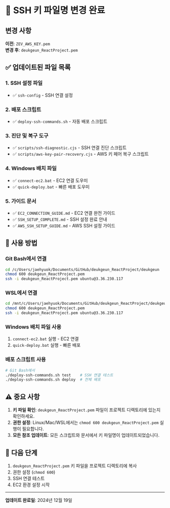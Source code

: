 # 🔑 SSH 키 파일명 변경 완료

## 변경 사항
**이전**: `ZEV_AWS_KEY.pem`  
**변경 후**: `deukgeun_ReactProject.pem`

## ✅ 업데이트된 파일 목록

### 1. SSH 설정 파일
- ✅ `ssh-config` - SSH 연결 설정

### 2. 배포 스크립트
- ✅ `deploy-ssh-commands.sh` - 자동 배포 스크립트

### 3. 진단 및 복구 도구
- ✅ `scripts/ssh-diagnostic.cjs` - SSH 연결 진단 스크립트
- ✅ `scripts/aws-key-pair-recovery.cjs` - AWS 키 페어 복구 스크립트

### 4. Windows 배치 파일
- ✅ `connect-ec2.bat` - EC2 연결 도우미
- ✅ `quick-deploy.bat` - 빠른 배포 도우미

### 5. 가이드 문서
- ✅ `EC2_CONNECTION_GUIDE.md` - EC2 연결 완전 가이드
- ✅ `SSH_SETUP_COMPLETE.md` - SSH 설정 완료 안내
- ✅ `AWS_SSH_SETUP_GUIDE.md` - AWS SSH 설정 가이드

## 🚀 사용 방법

### Git Bash에서 연결
```bash
cd /c/Users/jaehyuok/Documents/GitHub/deukgeun_ReactProject/deukgeun
chmod 600 deukgeun_ReactProject.pem
ssh -i deukgeun_ReactProject.pem ubuntu@3.36.230.117
```

### WSL에서 연결
```bash
cd /mnt/c/Users/jaehyuok/Documents/GitHub/deukgeun_ReactProject/deukgeun
chmod 600 deukgeun_ReactProject.pem
ssh -i deukgeun_ReactProject.pem ubuntu@3.36.230.117
```

### Windows 배치 파일 사용
1. `connect-ec2.bat` 실행 - EC2 연결
2. `quick-deploy.bat` 실행 - 빠른 배포

### 배포 스크립트 사용
```bash
# Git Bash에서
./deploy-ssh-commands.sh test    # SSH 연결 테스트
./deploy-ssh-commands.sh deploy  # 전체 배포
```

## ⚠️ 중요 사항

1. **키 파일 확인**: `deukgeun_ReactProject.pem` 파일이 프로젝트 디렉토리에 있는지 확인하세요.
2. **권한 설정**: Linux/Mac/WSL에서는 `chmod 600 deukgeun_ReactProject.pem` 실행이 필요합니다.
3. **모든 참조 업데이트**: 모든 스크립트와 문서에서 키 파일명이 업데이트되었습니다.

## 📝 다음 단계

1. `deukgeun_ReactProject.pem` 키 파일을 프로젝트 디렉토리에 복사
2. 권한 설정 (`chmod 600`)
3. SSH 연결 테스트
4. EC2 환경 설정 시작

---

**업데이트 완료일**: 2024년 12월 19일
